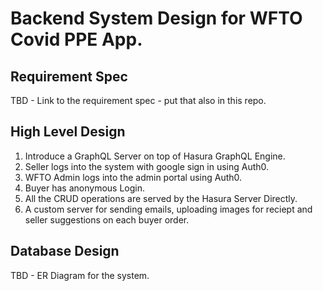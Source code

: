 # Backend System Design for WFTO Covid PPE App.

## Requirement Spec
TBD - Link to the requirement spec - put that also in this repo.

## High Level Design

1. Introduce a GraphQL Server on top of Hasura GraphQL Engine.
2. Seller logs into the system with google sign in using Auth0.
3. WFTO Admin logs into the admin portal using Auth0.
4. Buyer has anonymous Login.
5. All the CRUD operations are served by the Hasura Server Directly.
6. A custom server for sending emails, uploading images for reciept and seller suggestions on each buyer order.

## Database Design

TBD - ER Diagram for the system.

